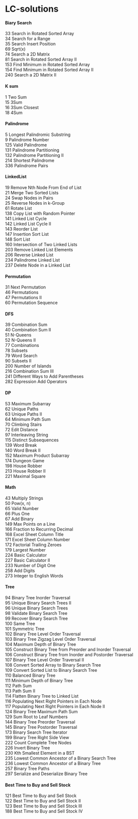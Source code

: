 # LC-solutions
#### Biary Search  
33 Search in Rotated Sorted Array  
34 Search for a Range  
35 Search Insert Position  
69 Sqrt(x)  
74 Search a 2D Matrix  
81 Search in Rotated Sorted Array II  
153 Find Minimum in Rotated Sorted Array  
154 Find Minimum in Rotated Sorted Array II  
240 Search a 2D Matrix II  

#### K sum  
1 Two Sum  
15 3Sum  
16 3Sum Closest  
18 4Sum  

#### Palindrome  
5 Longest Palindromic Substring  
9 Palindrome Number  
125 Valid Palindrome  
131 Palindrome Partitioning  
132 Palindrome Partitioning II  
214 Shortest Palindrome  
336 Palindrome Pairs  

#### LinkedList  
19 Remove Nth Node From End of List  
21 Merge Two Sorted Lists  
24 Swap Nodes in Pairs  
25 Reverse Nodes in k-Group  
61 Rotate List  
138 Copy List with Random Pointer  
141 Linked List Cycle  
142 Linked List Cycle II  
143 Reorder List  
147 Insertion Sort List  
148 Sort List  
160 Intersection of Two Linked Lists  
203 Remove Linked List Elements  
206 Reverse Linked List  
234 Palindrome Linked List  
237 Delete Node in a Linked List  

#### Permutation  
31 Next Permutation  
46 Permutations  
47 Permutations II  
60 Permutation Sequence  

#### DFS  
39 Combination Sum  
40 Combination Sum II  
51 N-Queens  
52 N-Queens II  
77 Combinations  
78 Subsets  
79 Word Search  
90 Subsets II  
200 Number of Islands  
216 Combination Sum III  
241 Different Ways to Add Parentheses  
282 Expression Add Operators  

#### DP   
53 Maximum Subarray  
62 Unique Paths  
63 Unique Paths II  
64 Minimum Path Sum  
70 Climbing Stairs  
72 Edit Distance  
97 Interleaving String  
115 Distinct Subsequences  
139 Word Break  
140 Word Break II  
152 Maximum Product Subarray  
174 Dungeon Game  
198 House Robber  
213 House Robber II  
221 Maximal Square    

#### Math   
43 Multiply Strings  
50 Pow(x, n)  
65 Valid Number  
66 Plus One    
67 Add Binary  
149 Max Points on a Line  
166 Fraction to Recurring Decimal  
168 Excel Sheet Column Title  
171 Excel Sheet Column Number  
172 Factorial Trailing Zeroes  
179 Largest Number  
224 Basic Calculator  
227 Basic Calculator II  
233 Number of Digit One  
258 Add Digits  
273 Integer to English Words    

#### Tree   
94 Binary Tree Inorder Traversal  
95 Unique Binary Search Trees II  
96 Unique Binary Search Trees  
98 Validate Binary Search Tree  
99 Recover Binary Search Tree  
100 Same Tree  
101 Symmetric Tree  
102 Binary Tree Level Order Traversal  
103 Binary Tree Zigzag Level Order Traversal  
104 Maximum Depth of Binary Tree  
105 Construct Binary Tree from Preorder and Inorder Traversal  
106 Construct Binary Tree from Inorder and Postorder Traversal  
107 Binary Tree Level Order Traversal II  
108 Convert Sorted Array to Binary Search Tree  
109 Convert Sorted List to Binary Search Tree  
110 Balanced Binary Tree  
111 Minimum Depth of Binary Tree  
112 Path Sum  
113 Path Sum II  
114 Flatten Binary Tree to Linked List  
116 Populating Next Right Pointers in Each Node  
117 Populating Next Right Pointers in Each Node II  
124 Binary Tree Maximum Path Sum  
129 Sum Root to Leaf Numbers  
144 Binary Tree Preorder Traversal  
145 Binary Tree Postorder Traversal  
173 Binary Search Tree Iterator  
199 Binary Tree Right Side View  
222 Count Complete Tree Nodes  
226 Invert Binary Tree  
230 Kth Smallest Element in a BST  
235 Lowest Common Ancestor of a Binary Search Tree  
236 Lowest Common Ancestor of a Binary Tree  
257 Binary Tree Paths  
297 Serialize and Deserialize Binary Tree    

#### Best Time to Buy and Sell Stock  
121 Best Time to Buy and Sell Stock  
122 Best Time to Buy and Sell Stock II  
123 Best Time to Buy and Sell Stock III  
188 Best Time to Buy and Sell Stock IV  
